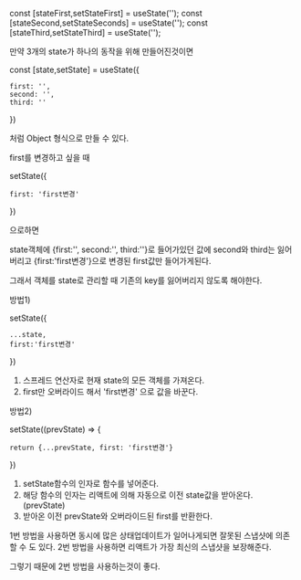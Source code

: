 const [stateFirst,setStateFirst] = useState('');
const [stateSecond,setStateSeconds] = useState('');
const [stateThird,setStateThird] = useState('');

만약 3개의 state가 하나의 동작을 위해 만들어진것이면

const [state,setState] = useState({

    first: '',
    second: '',
    third: ''

})

처럼 Object 형식으로 만들 수 있다.

first를 변경하고 싶을 때

setState({

    first: 'first변경'

})

으로하면

state객체에 {first:'', second:'', third:''}로 들어가있던 값에
second와 third는 잃어버리고 {first:'first변경'}으로 변경된 first값만 들어가게된다.

그래서 객체를 state로 관리할 때 기존의 key를 잃어버리지 않도록 해야한다.

방법1)

setState({

    ...state,
    first:'first변경'

})

1. 스프레드 연산자로 현재 state의 모든 객체를 가져온다.
2. first만 오버라이드 해서 'first변경' 으로 값을 바꾼다.

방법2)

setState((prevState) => {

    return {...prevState, first: 'first변경'}

})

1. setState함수의 인자로 함수를 넣어준다.
2. 해당 함수의 인자는 리액트에 의해 자동으로 이전 state값을 받아온다. (prevState)
3. 받아온 이전 prevState와 오버라이드된 first를 반환한다.

1번 방법을 사용하면 동시에 많은 상태업데이트가 일어나게되면 잘못된 스냅샷에 의존할 수 도 있다.
2번 방법을 사용하면 리액트가 가장 최신의 스냅샷을 보장해준다.

그렇기 때문에 2번 방법을 사용하는것이 좋다.
